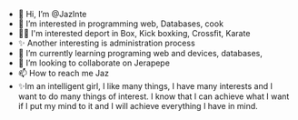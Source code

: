 - 👋 Hi, I’m @JazInte
- 👀 I’m interested in programming web, Databases, cook
- 💪🏼 I'm interested deport in Box, Kick boxking, Crossfit, Karate
- ✨ Another interesting is administration process
- 🌱 I’m currently learning programing web and devices, databases, 
- 💞️ I’m looking to collaborate on Jerapepe
- 📫 How to reach me Jaz
- ✨Im an intelligent girl, I like many things, I have many interests and I want to do many things of interest.
I know that I can achieve what I want if I put my mind to it and I will achieve everything I have in mind.
<!---
JazInte/JazInte is a ✨ special ✨ repository because its `README.md` (this file) appears on your GitHub profile.
You can click the Preview link to take a look at your changes.
--->
